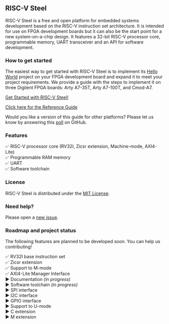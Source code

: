 ## RISC-V Steel

RISC-V Steel is a free and open platform for embedded systems development based on the RISC-V instruction set architecture. It is intended for use on FPGA development boards but it can also be the start point for a new system-on-a-chip design. It features a 32-bit RISC-V processor core, programmable memory, UART transceiver and an API for software development.

### How to get started

The easiest way to get started with RISC-V Steel is to implement its [Hello World](https://github.com/riscv-steel/riscv-steel/tree/main/hello-world) project on your FPGA development board and expand it to meet your project requirements. We provide a guide with the steps to implement it on three Digilent FPGA boards: Arty A7-35T, Arty A7-100T, and Cmod-A7.

[Get Started with RISC-V Steel!](https://riscv-steel.github.io/riscv-steel/getting-started/)

[Click here for the Reference Guide](https://riscv-steel.github.io/riscv-steel/hardware-reference/)

Would you like a version of this guide for other platforms? Please let us know by answering this [poll](https://github.com/riscv-steel/riscv-steel/discussions/10) on GitHub.

### Features 

:white_check_mark: RISC-V processor core (RV32I, Zicsr extension, Machine-mode, AXI4-Lite)  
:white_check_mark: Programmable RAM memory  
:white_check_mark: UART  
:white_check_mark: Software toolchain  

### License

RISC-V Steel is distributed under the [MIT License](LICENSE.md).

### Need help?

Please open a [new issue](https://github.com/riscv-steel/riscv-steel/issues).

### Roadmap and project status

The following features are planned to be developed soon. You can help us contributing!

:white_check_mark: RV32I base instruction set  
:white_check_mark: Zicsr extension  
:white_check_mark: Support to M-mode  
:white_check_mark: AXI4-Lite Manager Interface  
:arrow_forward: Documentation *(in progress)*  
:arrow_forward: Software toolchain *(in progress)*  
:arrow_forward: SPI interface  
:arrow_forward: I2C interface  
:arrow_forward: GPIO interface  
:arrow_forward: Support to U-mode  
:arrow_forward: C extension  
:arrow_forward: M extension  
